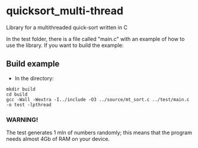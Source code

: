 # quicksort_multi-thread
Library for a multithreaded quick-sort written in C

In the test folder, there is a file called "main.c" with an example of how to use the library.
If you want to build the example:

## Build example
- In the directory:
```
mkdir build
cd build
gcc -Wall -Wextra -I../include -O3 ../source/mt_sort.c ../test/main.c -o test -lpthread
```
### WARNING!
The test generates 1 mln of numbers randomly; this means that the program needs almost 4Gb of RAM on your device.
